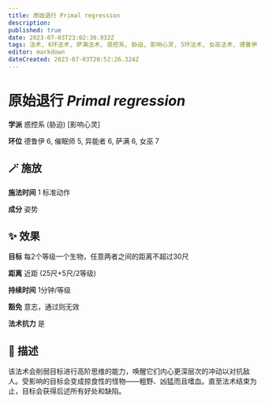 ```yaml
---
title: 原始退行 Primal regression
description: 
published: true
date: 2023-07-03T23:02:30.932Z
tags: 法术, 6环法术, 萨满法术, 惑控系, 胁迫, 影响心灵, 5环法术, 女巫法术, 德鲁伊法术, 异能者法术, 催眠师法术, 7环法术
editor: markdown
dateCreated: 2023-07-03T20:52:26.324Z
---
```


# **原始退行** *Primal regression*

**学派** 惑控系 (胁迫) \[影响心灵\] 

**环位** 德鲁伊 6, 催眠师 5, 异能者 6, 萨满 6, 女巫 7

## 🪄 施放

**施法时间** 1 标准动作

**成分** 姿势

## ✨ 效果 

**目标** 每2个等级一个生物，任意两者之间的距离不超过30尺 

**距离** 近距 (25尺+5尺/2等级)  

**持续时间** 1分钟/等级 

**豁免** 意志，通过则无效

**法术抗力** 是

## 📖 描述

该法术会削弱目标进行高阶思维的能力，唤醒它们内心更深层次的冲动以对抗敌人。受影响的目标会变成掠食性的怪物——粗野、凶猛而且嗜血。直至法术结束为止，目标会获得后述所有好处和缺陷。
    